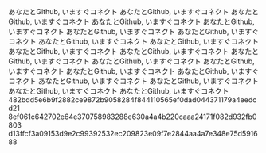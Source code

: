 あなたとGithub, いますぐコネクト あなたとGithub, いますぐコネクト
あなたとGithub, いますぐコネクト あなたとGithub, いますぐコネクト
あなたとGithub, いますぐコネクト あなたとGithub, いますぐコネクト
あなたとGithub, いますぐコネクト あなたとGithub, いますぐコネクト
あなたとGithub, いますぐコネクト あなたとGithub, いますぐコネクト
あなたとGithub, いますぐコネクト あなたとGithub, いますぐコネクト
あなたとGithub, いますぐコネクト あなたとGithub, いますぐコネクト
あなたとGithub, いますぐコネクト あなたとGithub, いますぐコネクト
あなたとGithub, いますぐコネクト あなたとGithub, いますぐコネクト
あなたとGithub, いますぐコネクト あなたとGithub, いますぐコネクト
482bdd5e6b9f2882ce9872b9058284f844110565ef0dad044371179a4eedcd21
8ef061c642702e64e370758983288e630a4a4b220caaa24171f082d932fb0803
d13ffcf3a09153d9e2c99392532ec209823e09f7e2844aa4a7e348e75d591688
